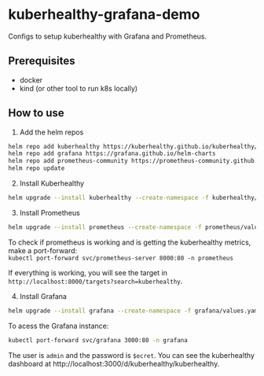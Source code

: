 # kuberhealthy-grafana-demo
Configs to setup kuberhealthy with Grafana and Prometheus.

## Prerequisites
* docker
* kind (or other tool to run k8s locally)

## How to use
1. Add the helm repos
```bash
helm repo add kuberhealthy https://kuberhealthy.github.io/kuberhealthy/helm-repos
helm repo add grafana https://grafana.github.io/helm-charts
helm repo add prometheus-community https://prometheus-community.github.io/helm-charts
helm repo update
```

2. Install Kuberhealthy
```bash
helm upgrade --install kuberhealthy --create-namespace -f kuberhealthy/values.yaml kuberhealthy/kuberhealthy -n kuberhealthy
``` 

3. Install Prometheus
```bash
helm upgrade --install prometheus --create-namespace -f prometheus/values.yaml prometheus-community/prometheus -n prometheus
``` 

To check if prometheus is working and is getting the kuberhealthy metrics, make a port-forward:   
`kubectl port-forward svc/prometheus-server 8000:80 -n prometheus`   

If everything is working, you will see the target in `http://localhost:8000/targets?search=kuberhealthy`.

4. Install Grafana
```bash
helm upgrade --install grafana --create-namespace -f grafana/values.yaml grafana/grafana -n grafana
``` 

To acess the Grafana instance:
```bash
kubectl port-forward svc/grafana 3000:80 -n grafana
```
The user is `admin` and the password is `$ecret`.
You can see the kuberhealthy dashboard at http://localhost:3000/d/kuberhealthy/kuberhealthy. 


